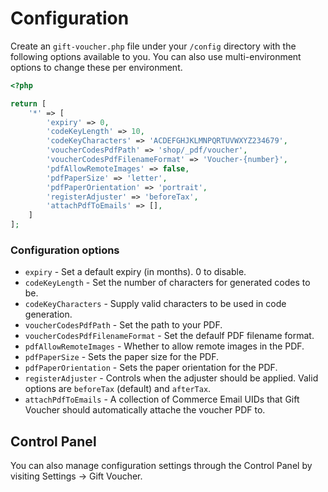# Configuration

Create an `gift-voucher.php` file under your `/config` directory with the following options available to you. You can also use multi-environment options to change these per environment.

```php
<?php

return [
    '*' => [
        'expiry' => 0,
        'codeKeyLength' => 10,
        'codeKeyCharacters' => 'ACDEFGHJKLMNPQRTUVWXYZ234679',
        'voucherCodesPdfPath' => 'shop/_pdf/voucher',
        'voucherCodesPdfFilenameFormat' => 'Voucher-{number}',
        'pdfAllowRemoteImages' => false,
        'pdfPaperSize' => 'letter',
        'pdfPaperOrientation' => 'portrait',
        'registerAdjuster' => 'beforeTax',
        'attachPdfToEmails' => [],
    ]
];
```

### Configuration options

- `expiry` - Set a default expiry (in months). 0 to disable.
- `codeKeyLength` - Set the number of characters for generated codes to be.
- `codeKeyCharacters` - Supply valid characters to be used in code generation.
- `voucherCodesPdfPath` - Set the path to your PDF.
- `voucherCodesPdfFilenameFormat` - Set the defaulf PDF filename format.
- `pdfAllowRemoteImages` - Whether to allow remote images in the PDF.
- `pdfPaperSize` - Sets the paper size for the PDF.
- `pdfPaperOrientation` - Sets the paper orientation for the PDF.
- `registerAdjuster` - Controls when the adjuster should be applied. Valid options are `beforeTax` (default) and `afterTax`.
- `attachPdfToEmails` - A collection of Commerce Email UIDs that Gift Voucher should automatically attache the voucher PDF to.

## Control Panel

You can also manage configuration settings through the Control Panel by visiting Settings → Gift Voucher.
